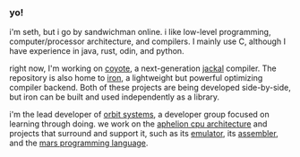 ### yo!

i'm seth, but i go by sandwichman online. i like low-level programming, computer/processor architecture, and compilers. I mainly use C, although I have experience in java, rust, odin, and python.

right now, I'm working on [coyote](https://github.com/spsandwichman/coyote), a next-generation [jackal](https://github.com/xrarch/newsdk/tree/main/Jackal) compiler. The repository is also home to [iron](https://github.com/spsandwichman/coyote/src/iron), a lightweight but powerful optimizing compiler backend. Both of these projects are being developed side-by-side, but iron can be built and used independently as a library.

i'm the lead developer of [orbit systems](https://github.com/orbit-systems), a developer group focused on learning through doing. we work on the [aphelion cpu architecture](https://github.com/orbit-systems/aphelion) and projects that surround and support it, such as its [emulator](https://github.com/orbit-systems/comet), its [assembler](https://github.com/orbit-systems/comet), and the [mars programming language](https://github.com/orbit-systems/mars).
